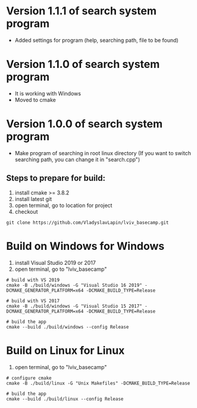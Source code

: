 # Version 1.1.1 of search system program

- Added settings for program (help, searching path, file to be found)

# Version 1.1.0 of search system program

- It is working with Windows
- Moved to cmake

# Version 1.0.0 of search system program

- Make program of searching in root linux directory 
(If you want to switch searching path, you can change it in "search.cpp")

## Steps to prepare for build:

1. install cmake >= 3.8.2
2. install latest git
3. open terminal, go to location for project
4. checkout
```
git clone https://github.com/VladyslavLapin/lviv_basecamp.git
```

# Build on Windows for Windows
1. install Visual Studio 2019 or 2017
2. open terminal, go to "lviv_basecamp"
```
# build with VS 2019
cmake -B ./build/windows -G "Visual Studio 16 2019" -DCMAKE_GENERATOR_PLATFORM=x64 -DCMAKE_BUILD_TYPE=Release

# build with VS 2017
cmake -B ./build/windows -G "Visual Studio 15 2017" -DCMAKE_GENERATOR_PLATFORM=x64 -DCMAKE_BUILD_TYPE=Release

# build the app
cmake --build ./build/windows --config Release
```

# Build on Linux for Linux
1. open terminal, go to "lviv_basecamp"
```
# configure cmake
cmake -B ./build/linux -G "Unix Makefiles" -DCMAKE_BUILD_TYPE=Release

# build the app
cmake --build ./build/linux --config Release
```